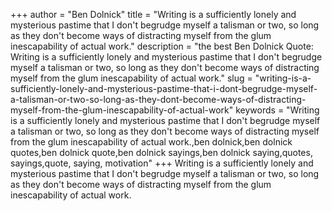 +++
author = "Ben Dolnick"
title = "Writing is a sufficiently lonely and mysterious pastime that I don't begrudge myself a talisman or two, so long as they don't become ways of distracting myself from the glum inescapability of actual work."
description = "the best Ben Dolnick Quote: Writing is a sufficiently lonely and mysterious pastime that I don't begrudge myself a talisman or two, so long as they don't become ways of distracting myself from the glum inescapability of actual work."
slug = "writing-is-a-sufficiently-lonely-and-mysterious-pastime-that-i-dont-begrudge-myself-a-talisman-or-two-so-long-as-they-dont-become-ways-of-distracting-myself-from-the-glum-inescapability-of-actual-work"
keywords = "Writing is a sufficiently lonely and mysterious pastime that I don't begrudge myself a talisman or two, so long as they don't become ways of distracting myself from the glum inescapability of actual work.,ben dolnick,ben dolnick quotes,ben dolnick quote,ben dolnick sayings,ben dolnick saying,quotes, sayings,quote, saying, motivation"
+++
Writing is a sufficiently lonely and mysterious pastime that I don't begrudge myself a talisman or two, so long as they don't become ways of distracting myself from the glum inescapability of actual work.
